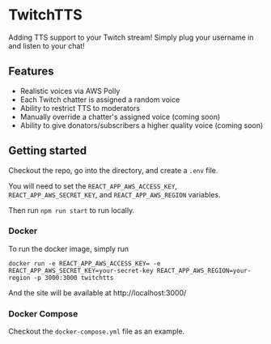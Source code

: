 # TwitchTTS

Adding TTS support to your Twitch stream! Simply plug your username in and listen to your chat!

## Features

- Realistic voices via AWS Polly
- Each Twitch chatter is assigned a random voice
- Ability to restrict TTS to moderators
- Manually override a chatter's assigned voice (coming soon)
- Ability to give donators/subscribers a higher quality voice (coming soon)

## Getting started

Checkout the repo, go into the directory, and create a `.env` file.

You will need to set the `REACT_APP_AWS_ACCESS_KEY`, `REACT_APP_AWS_SECRET_KEY`, and `REACT_APP_AWS_REGION` variables.

Then run `npm run start` to run locally.

### Docker

To run the docker image, simply run

```
docker run -e REACT_APP_AWS_ACCESS_KEY= -e REACT_APP_AWS_SECRET_KEY=your-secret-key REACT_APP_AWS_REGION=your-region -p 3000:3000 twitchtts
```

And the site will be available at http://localhost:3000/

### Docker Compose

Checkout the `docker-compose.yml` file as an example.
